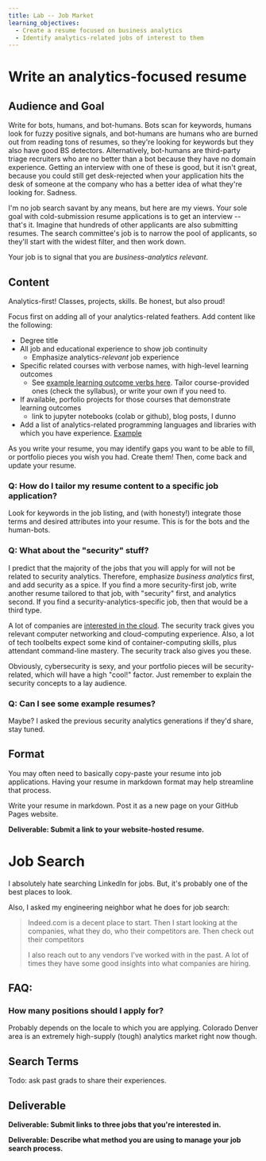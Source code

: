 ```yaml
---
title: Lab -- Job Market
learning_objectives:
  - Create a resume focused on business analytics
  - Identify analytics-related jobs of interest to them
---
```


# Write an analytics-focused resume

## Audience and Goal

Write for bots, humans, and bot-humans.
Bots scan for keywords, humans look for fuzzy positive signals, and bot-humans
are humans who are burned out from reading tons of resumes, so they're looking
for keywords but they also have good BS detectors. Alternatively, bot-humans are
third-party triage recruiters who are no better than a bot because they have no
domain experience. Getting an interview with one of these is good, but it isn't great,
because you could still get desk-rejected when your application hits the desk of someone
at the company who has a better idea of what they're looking for. Sadness.

I'm no job search savant by any means, but here are my views. Your sole goal
with cold-submission resume applications is to get an interview -- that's it. Imagine
that hundreds of other applicants are also submitting resumes. The search committee's
job is to narrow the pool of applicants, so they'll start with the widest filter,
and then work down.

Your job is to signal that you are _business-analytics relevant_.


## Content
Analytics-first! Classes, projects, skills. Be honest, but also proud!

Focus first on
adding all of your analytics-related feathers. Add content like the following:

* Degree title
* All job and educational experience to show job continuity
  * Emphasize analytics-_relevant_ job experience
* Specific related courses with verbose names, with high-level learning outcomes
  * See [example learning outcome verbs here](https://citl.indiana.edu/teaching-resources/course-design/developing-learning-outcomes/index.html). Tailor course-provided ones
    (check the syllabus), or write your own if you need to.
* If available, porfolio projects for those courses that demonstrate learning outcomes
  * link to jupyter notebooks (colab or github), blog posts, I dunno
* Add a list of analytics-related programming languages and libraries with which
  you have experience. [Example](https://imgur.com/gallery/r0SEEoh)

As you write your resume, you may identify gaps you want to be able to fill, or
portfolio pieces you wish you had. Create them! Then, come back and update your resume.


### Q: How do I tailor my resume content to a specific job application?

Look for keywords in the job listing, and (with honesty!) integrate those terms
and desired attributes into your resume. This is for the bots and the human-bots.


### Q: What about the "security" stuff?

I predict that the majority of the jobs that you will apply for will not be related
to security analytics. Therefore, emphasize _business analytics_ first, and add
security as a spice. If you find a more security-first job, write another resume
tailored to that job, with "security" first, and analytics second. If you find
a security-analytics-specific job, then that would be a third type.

A lot of companies are [interested in the cloud](https://www.youtube.com/watch?v=9ntPxdWAWq8). The security track gives you relevant computer networking
and cloud-computing experience. Also, a lot of tech toolbelts expect some kind
of container-computing skills, plus
attendant command-line mastery. The security track also gives you these.

Obviously, cybersecurity is sexy, and your portfolio pieces will be security-related,
which will have a high "cool!" factor. Just remember to explain the security concepts
to a lay audience.


### Q: Can I see some example resumes?

Maybe? I asked the previous security analytics generations if they'd share, stay tuned.


## Format

You may often need to basically copy-paste your resume into job applications.
Having your resume in markdown format may help streamline that process.

Write your resume in markdown. Post it as a new page on your GitHub Pages website.

**Deliverable: Submit a link to your website-hosted resume.**


# Job Search

I absolutely hate searching LinkedIn for jobs. But, it's probably one of the best places
to look.

Also, I asked my engineering neighbor what he does for job search:

> Indeed.com is a decent place to start. Then I start looking at the companies, what they do, who their competitors are. Then check out their competitors
>
> I also reach out to any vendors I've worked with in the past. A lot of times they have some good insights into what companies are hiring.



## FAQ:

### How many positions should I apply for?

Probably depends on the locale to which you are applying. Colorado Denver area is
an extremely high-supply (tough) analytics market right now though.


## Search Terms

Todo: ask past grads to share their experiences.


## Deliverable

**Deliverable: Submit links to three jobs that you're interested in.**

**Deliverable: Describe what method you are using to manage your job search process.**
